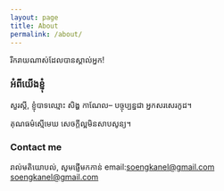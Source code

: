 ```yaml
---
layout: page
title: About
permalink: /about/
---
```


រីក​រាយ​ណាស់​ដែល​បាន​ស្គាល់អ្នក!

### អំពីយើង​ខ្ញុំ

សួរស្ដី,
ខ្ញុំបាទឈ្មោះ សិង្ហ កាណែល– បច្ចុប្បន្នជា អ្នកសរសេរកូដ។


គុណធម៌ស្មើមេឃ​​ សេចក្ដីល្អមិនសាបសូន្យ។

### Contact me
រាល់មតិយោបល់, សូមផ្ញើមក​កាន់ email:soengkanel@gmail.com
[soengkanel@gmail.com](mailto:soengkanel@gmail.com)
